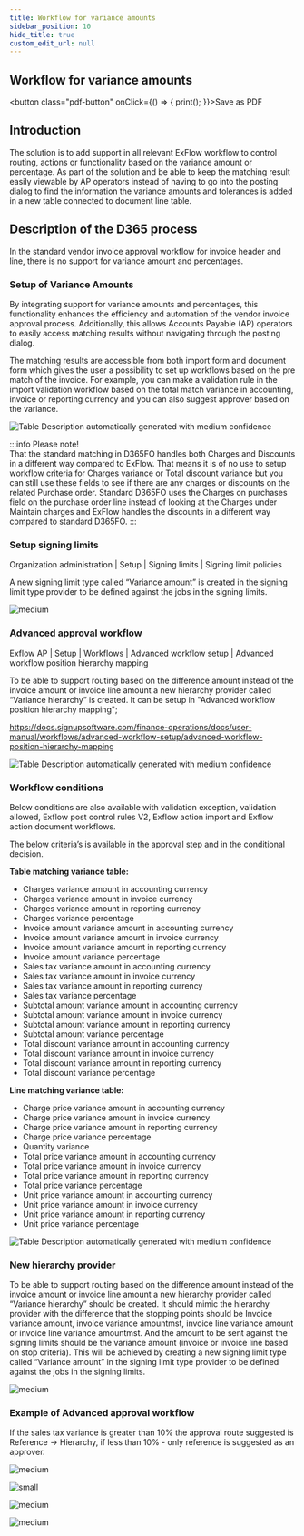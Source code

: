 ```yaml
---
title: Workflow for variance amounts
sidebar_position: 10
hide_title: true
custom_edit_url: null
---
```

## Workflow for variance amounts 
<button class="pdf-button" onClick={() => { print(); }}>Save as PDF</button>

## Introduction
The solution is to add support in all relevant ExFlow workflow to control routing, actions or functionality based on the variance amount or percentage. As part of the solution and be able to keep the matching result easily viewable by AP operators instead of having to go into the posting dialog to find the information the variance amounts and tolerances is added in a new table connected to document line table.

## Description of the D365 process
In the standard vendor invoice approval workflow for invoice header and line, there is no support for variance amount and percentages.

### Setup of Variance Amounts
By integrating support for variance amounts and percentages, this functionality enhances the efficiency and automation of the vendor invoice approval process. Additionally, this allows Accounts Payable (AP) operators to easily access matching results without navigating through the posting dialog. 

The matching results are accessible from both import form and document form which gives the user a possibility to set up workflows based on the pre match of the invoice. For example, you can make a validation rule in the import validation workflow based on the total match variance in accounting, invoice or reporting currency and you can also suggest approver based on the variance.

![Table Description automatically generated with medium confidence](@site/static/img/media/image571.png)

:::info Please note!<br/>
That the standard matching in D365FO handles both Charges and Discounts in a different way compared to ExFlow. That means it is of no use to setup workflow criteria for Charges variance or Total discount variance but you can still use these fields to see if there are any charges or discounts on the related Purchase order. Standard D365FO uses the Charges on purchases field on the purchase order line instead of looking at the Charges under Maintain charges and ExFlow handles the discounts in a different way compared to standard D365FO.
:::

### Setup signing limits
Organization administration \| Setup \| Signing limits \| Signing limit policies

A new signing limit type called “Variance amount” is created in the signing limit type provider to be defined against the jobs in the signing limits.

![medium](@site/static/img/media/image572.png)

### Advanced approval workflow
Exflow AP \| Setup \| Workflows \| Advanced workflow setup \| Advanced workflow position hierarchy mapping

To be able to support routing based on the difference amount instead of the invoice amount or invoice line amount a new hierarchy provider called “Variance hierarchy” is created. It can be setup in "Advanced workflow position hierarchy mapping";

https://docs.signupsoftware.com/finance-operations/docs/user-manual/workflows/advanced-workflow-setup/advanced-workflow-position-hierarchy-mapping

![Table Description automatically generated with medium confidence](@site/static/img/media/image573.png)

### Workflow conditions
Below conditions are also available with validation exception, validation allowed, Exflow post control rules V2, Exflow action import and Exflow action document workflows.

The below criteria’s is available in the approval step and in the conditional decision.

**Table matching variance table:**
- Charges variance amount in accounting currency
- Charges variance amount in invoice currency
- Charges variance amount in reporting currency
- Charges variance percentage
- Invoice amount variance amount in accounting currency
- Invoice amount variance amount in invoice currency
- Invoice amount variance amount in reporting currency
- Invoice amount variance percentage
- Sales tax variance amount in accounting currency
- Sales tax variance amount in invoice currency
- Sales tax variance amount in reporting currency
- Sales tax variance percentage
- Subtotal amount variance amount in accounting currency
- Subtotal amount variance amount in invoice currency
- Subtotal amount variance amount in reporting currency
- Subtotal amount variance percentage
- Total discount variance amount in accounting currency
- Total discount variance amount in invoice currency
- Total discount variance amount in reporting currency
- Total discount variance percentage

**Line matching variance table:**
- Charge price variance amount in accounting currency
- Charge price variance amount in invoice currency
- Charge price variance amount in reporting currency
- Charge price variance percentage
- Quantity variance
- Total price variance amount in accounting currency
- Total price variance amount in invoice currency
- Total price variance amount in reporting currency
- Total price variance percentage
- Unit price variance amount in accounting currency
- Unit price variance amount in invoice currency
- Unit price variance amount in reporting currency
- Unit price variance percentage

![Table Description automatically generated with medium confidence](@site/static/img/media/image573.png)

### New hierarchy provider 
To be able to support routing based on the difference amount instead of the invoice amount or invoice line amount a new hierarchy provider called “Variance hierarchy” should be created.
It should mimic the hierarchy provider with the difference that the stopping points should be Invoice variance amount, invoice variance amountmst, invoice line variance amount or invoice line variance amountmst. And the amount to be sent against the signing limits should be the variance amount (invoice or invoice line based on stop criteria). This will be achieved by creating a new signing limit type called “Variance amount” in the signing limit type provider to be defined against the jobs in the signing limits.

![medium](@site/static/img/media/image574.png)

### Example of Advanced approval workflow
If the sales tax variance is greater than 10% the approval route suggested is Reference -> Hierarchy, if less than 10% - only reference is suggested as an approver.

![medium](@site/static/img/media/image575.png)

![small](@site/static/img/media/image576.png)

![medium](@site/static/img/media/image577.png)

![medium](@site/static/img/media/image578.png)